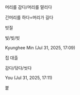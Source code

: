머리를 감다/머리를 말리다

긴머리를 하다=머리가 길다

빗질

빛/빚/빗

Kyunghee Min (Jul 31, 2025, 17:09)

집 대출

감다/닦다/씻다

You (Jul 31, 2025, 17:11)

붙